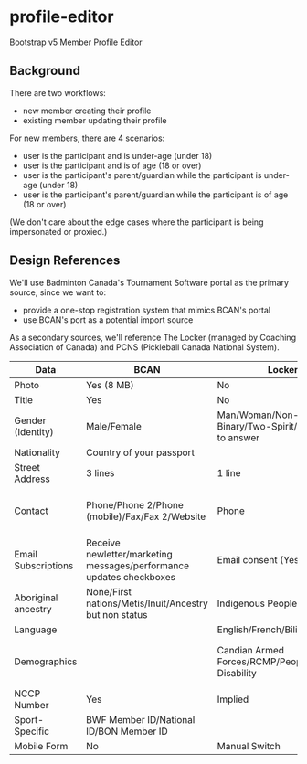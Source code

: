 # profile-editor
Bootstrap v5 Member Profile Editor

## Background

There are two workflows:
* new member creating their profile
* existing member updating their profile

For new members, there are 4 scenarios:
* user is the participant and is under-age (under 18)
* user is the participant and is of age (18 or over)
* user is the participant's parent/guardian while the participant is under-age (under 18)
* user is the participant's parent/guardian while the participant is of age (18 or over)

(We don't care about the edge cases where the participant is being impersonated or proxied.)

## Design References

We'll use Badminton Canada's Tournament Software portal as the primary source, since we want to:
* provide a one-stop registration system that mimics BCAN's portal
* use BCAN's port as a potential import source

As a secondary sources, we'll reference The Locker (managed by Coaching Association of Canada)
and PCNS (Pickleball Canada National System).

| Data | BCAN | Locker | PCNS |
| ---- | ---- | ------ | ---- |
| Photo | Yes (8 MB) | No | Yes |
| Title | Yes | No | No |
| Gender (Identity) | Male/Female | Man/Woman/Non-Binary/Two-Spirit/Prefer not to answer | Male/Female/Gender Diverse |
| Nationality | Country of your passport | | |
| Street Address | 3 lines | 1 line | 2 lines |
| Contact | Phone/Phone 2/Phone (mobile)/Fax/Fax 2/Website | Phone | Phone/Alternate Phone/Emergency Contact Name+Phone |
| Email Subscriptions | Receive newletter/marketing messages/performance updates checkboxes | Email consent (Yes/No) | |
| Aboriginal ancestry | None/First nations/Metis/Inuit/Ancestry but non status | Indigenous Peoples checkbox | |
| Language | | English/French/Bilingual/Other | |
| Demographics | | Candian Armed Forces/RCMP/People with a Disability | Member with a disability (Yes/No/Prefer not to answer) |
| NCCP Number | Yes | Implied | |
| Sport-Specific | BWF Member ID/National ID/BON Member ID | | Region |
| Mobile Form | No | Manual Switch | Auto-Detect |
